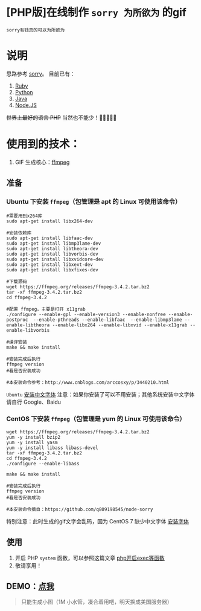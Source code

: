 # [PHP版]在线制作 `sorry 为所欲为` 的gif
`sorry有钱真的可以为所欲为`

# 说明
思路参考 [sorry](https://github.com/xtyxtyx/sorry)。
目前已有：
1. [Ruby](https://github.com/xtyxtyx/sorry)
2. [Python](https://github.com/East196/sorrypy)
3. [Java](https://github.com/li24361/sorryJava)
4. [Node.JS](https://github.com/q809198545/node-sorry)

~~世界上最好的语言 PHP~~ 当然也不能少！🐶🐶🐶🐶🐶

# 使用到的技术：
1. GIF 生成核心：[ffmpeg](https://www.ffmpeg.org/)

## 准备

### Ubuntu 下安装 `ffmpeg`（包管理是 apt 的 Linux 可使用该命令）
```
#需要用到x264库
sudo apt-get install libx264-dev

#安装依赖库
sudo apt-get install libfaac-dev
sudo apt-get install libmp3lame-dev
sudo apt-get install libtheora-dev
sudo apt-get install libvorbis-dev
sudo apt-get install libxvidcore-dev
sudo apt-get install libxext-dev
sudo apt-get install libxfixes-dev

#下载源码
wget https://ffmpeg.org/releases/ffmpeg-3.4.2.tar.bz2
tar -xf ffmpeg-3.4.2.tar.bz2
cd ffmpeg-3.4.2

#配置 ffmpeg，主要是打开 x11grab
./configure --enable-gpl --enable-version3 --enable-nonfree --enable-postproc  --enable-pthreads --enable-libfaac  --enable-libmp3lame --enable-libtheora --enable-libx264 --enable-libxvid --enable-x11grab --enable-libvorbis

#编译安装
make && make install

#安装完成后执行
ffmpeg version
#看是否安装成功

#本安装命令参考：http://www.cnblogs.com/arccosxy/p/3440210.html
```
`Ubuntu` [安装中文字体](http://www.it266.com/blog/2017/243.html)
注意：如果你安装了可以不用安装；其他系统安装中文字体请自行 Google、Baidu

### CentOS 下安装 `ffmpeg`（包管理是 yum 的 Linux 可使用该命令）
```
wget https://ffmpeg.org/releases/ffmpeg-3.4.2.tar.bz2
yum -y install bzip2
yum -y install yasm
yum -y install libass libass-devel
tar -xf ffmpeg-3.4.2.tar.bz2
cd ffmpeg-3.4.2
./configure --enable-libass

make && make install

#安装完成后执行
ffmpeg version
#看是否安装成功

#本安装命令摘自：https://github.com/q809198545/node-sorry
```
特别注意：此时生成的gif文字会乱码，因为 CentOS 7 缺少中文字体 [安装字体](https://blog.csdn.net/wlwlwlwl015/article/details/51482065)


## 使用
1. 开启 PHP `system` 函数，可以参照这篇文章 [php开启exec等函数](http://blog.51cto.com/pencild/1412023)
2. 敬请享用！

## DEMO：[点我](https://nowtool.cn/sorry/)
> 只能生成小图（1M 小水管，凑合着用吧，明天换成美国服务器）
